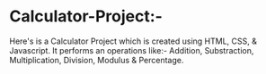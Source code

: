 # Calculator-Project:-

Here's is a Calculator Project which is created using HTML, CSS, & Javascript.
It performs an operations like:- Addition, Substraction, Multiplication, Division, Modulus & Percentage.
